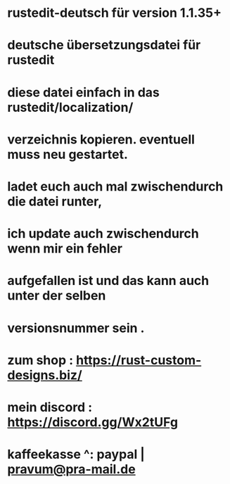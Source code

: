 # rustedit-deutsch für version 1.1.35+
# deutsche übersetzungsdatei für rustedit
# diese datei einfach in das rustedit/localization/ 
# verzeichnis kopieren. eventuell muss neu gestartet.
# ladet euch auch mal zwischendurch die datei runter,
# ich update auch zwischendurch wenn mir ein fehler
# aufgefallen ist und das kann auch unter der selben 
# versionsnummer sein .
# zum shop : https://rust-custom-designs.biz/
# mein discord :  https://discord.gg/Wx2tUFg
# kaffeekasse ^: paypal | pravum@pra-mail.de






